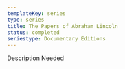 ```yaml
---
templateKey: series
type: series
title: The Papers of Abraham Lincoln
status: completed
seriestype: Documentary Editions
---
```

Description Needed